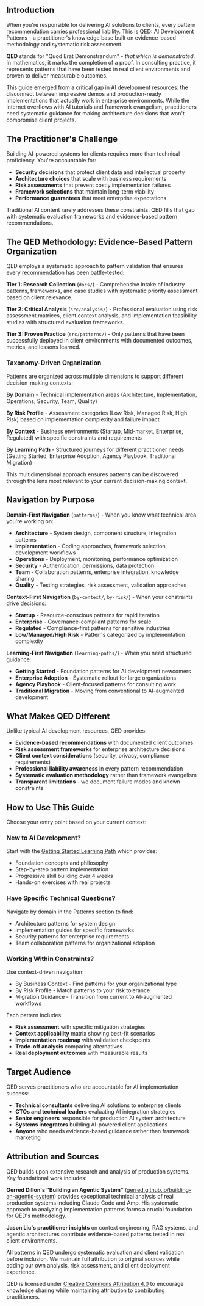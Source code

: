 ## Introduction

When you're responsible for delivering AI solutions to clients, every pattern recommendation carries professional liability. This is QED: AI Development Patterns - a practitioner's knowledge base built on evidence-based methodology and systematic risk assessment.

**QED** stands for "Quod Erat Demonstrandum" - *that which is demonstrated*. In mathematics, it marks the completion of a proof. In consulting practice, it represents patterns that have been tested in real client environments and proven to deliver measurable outcomes.

This guide emerged from a critical gap in AI development resources: the disconnect between impressive demos and production-ready implementations that actually work in enterprise environments. While the internet overflows with AI tutorials and framework evangelism, practitioners need systematic guidance for making architecture decisions that won't compromise client projects.

## The Practitioner's Challenge

Building AI-powered systems for clients requires more than technical proficiency. You're accountable for:

- **Security decisions** that protect client data and intellectual property
- **Architecture choices** that scale with business requirements  
- **Risk assessments** that prevent costly implementation failures
- **Framework selections** that maintain long-term viability
- **Performance guarantees** that meet enterprise expectations

Traditional AI content rarely addresses these constraints. QED fills that gap with systematic evaluation frameworks and evidence-based pattern recommendations.

## The QED Methodology: Evidence-Based Pattern Organization

QED employs a systematic approach to pattern validation that ensures every recommendation has been battle-tested:

**Tier 1: Research Collection** (`docs/`) - Comprehensive intake of industry patterns, frameworks, and case studies with systematic priority assessment based on client relevance.

**Tier 2: Critical Analysis** (`src/analysis/`) - Professional evaluation using risk assessment matrices, client context analysis, and implementation feasibility studies with structured evaluation frameworks.

**Tier 3: Proven Practice** (`src/patterns/`) - Only patterns that have been successfully deployed in client environments with documented outcomes, metrics, and lessons learned.

### Taxonomy-Driven Organization

Patterns are organized across multiple dimensions to support different decision-making contexts:

**By Domain** - Technical implementation areas (Architecture, Implementation, Operations, Security, Team, Quality)

**By Risk Profile** - Assessment categories (Low Risk, Managed Risk, High Risk) based on implementation complexity and failure impact

**By Context** - Business environments (Startup, Mid-market, Enterprise, Regulated) with specific constraints and requirements

**By Learning Path** - Structured journeys for different practitioner needs (Getting Started, Enterprise Adoption, Agency Playbook, Traditional Migration)

This multidimensional approach ensures patterns can be discovered through the lens most relevant to your current decision-making context.

## Navigation by Purpose

**Domain-First Navigation** (`patterns/`) - When you know what technical area you're working on:
- **Architecture** - System design, component structure, integration patterns
- **Implementation** - Coding approaches, framework selection, development workflows  
- **Operations** - Deployment, monitoring, performance optimization
- **Security** - Authentication, permissions, data protection
- **Team** - Collaboration patterns, enterprise integration, knowledge sharing
- **Quality** - Testing strategies, risk assessment, validation approaches

**Context-First Navigation** (`by-context/`, `by-risk/`) - When your constraints drive decisions:
- **Startup** - Resource-conscious patterns for rapid iteration
- **Enterprise** - Governance-compliant patterns for scale
- **Regulated** - Compliance-first patterns for sensitive industries
- **Low/Managed/High Risk** - Patterns categorized by implementation complexity

**Learning-First Navigation** (`learning-paths/`) - When you need structured guidance:
- **Getting Started** - Foundation patterns for AI development newcomers
- **Enterprise Adoption** - Systematic rollout for large organizations
- **Agency Playbook** - Client-focused patterns for consulting work
- **Traditional Migration** - Moving from conventional to AI-augmented development

## What Makes QED Different

Unlike typical AI development resources, QED provides:

- **Evidence-based recommendations** with documented client outcomes
- **Risk assessment frameworks** for enterprise architecture decisions  
- **Client context considerations** (security, privacy, compliance requirements)
- **Professional liability awareness** in every pattern recommendation
- **Systematic evaluation methodology** rather than framework evangelism
- **Transparent limitations** - we document failure modes and known constraints

## How to Use This Guide

Choose your entry point based on your current context:

### New to AI Development?
Start with the [Getting Started Learning Path](learning-paths/getting-started.md) which provides:
- Foundation concepts and philosophy
- Step-by-step pattern implementation  
- Progressive skill building over 4 weeks
- Hands-on exercises with real projects

### Have Specific Technical Questions?
Navigate by domain in the Patterns section to find:
- Architecture patterns for system design
- Implementation guides for specific frameworks
- Security patterns for enterprise requirements
- Team collaboration patterns for organizational adoption

### Working Within Constraints?
Use context-driven navigation:
- By Business Context - Find patterns for your organizational type
- By Risk Profile - Match patterns to your risk tolerance  
- Migration Guidance - Transition from current to AI-augmented workflows

Each pattern includes:
- **Risk assessment** with specific mitigation strategies
- **Context applicability** matrix showing best-fit scenarios  
- **Implementation roadmap** with validation checkpoints
- **Trade-off analysis** comparing alternatives
- **Real deployment outcomes** with measurable results

## Target Audience

QED serves practitioners who are accountable for AI implementation success:

- **Technical consultants** delivering AI solutions to enterprise clients
- **CTOs and technical leaders** evaluating AI integration strategies
- **Senior engineers** responsible for production AI system architecture
- **Systems integrators** building AI-powered client applications
- **Anyone** who needs evidence-based guidance rather than framework marketing

## Attribution and Sources

QED builds upon extensive research and analysis of production systems. Key foundational work includes:

**Gerred Dillon's "Building an Agentic System"** ([gerred.github.io/building-an-agentic-system](https://gerred.github.io/building-an-agentic-system)) provides exceptional technical analysis of real production systems including Claude Code and Amp. His systematic approach to analyzing implementation patterns forms a crucial foundation for QED's methodology.

**Jason Liu's practitioner insights** on context engineering, RAG systems, and agentic architectures contribute evidence-based patterns tested in real client environments.

All patterns in QED undergo systematic evaluation and client validation before inclusion. We maintain full attribution to original sources while adding our own analysis, risk assessment, and client deployment experience.

QED is licensed under [Creative Commons Attribution 4.0](https://creativecommons.org/licenses/by/4.0/) to encourage knowledge sharing while maintaining attribution to contributing practitioners.
